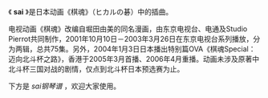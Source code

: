 

《 **sai** 》是日本动画《棋魂》（ヒカルの碁）中的插曲。

电视动画《棋魂》改编自堀田由美的同名漫画，由东京电视台、电通及Studio
Pierrot共同制作，2001年10月10日－2003年3月26日在东京电视台系列播放，分为两辑，总共75集。另外，2004年1月3日日本播出特别篇OVA《棋魂Special：迈向北斗杯之路》，香港于2005年3月首播、2006年4月重播。动画未涉及原著中北斗杯三国对战的剧情，仅点到北斗杯日本预选赛为止。

下方是 _sai钢琴谱_ ，欢迎大家使用。

